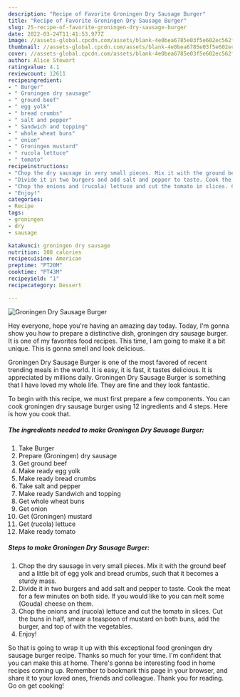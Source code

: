 ```yaml
---
description: "Recipe of Favorite Groningen Dry Sausage Burger"
title: "Recipe of Favorite Groningen Dry Sausage Burger"
slug: 25-recipe-of-favorite-groningen-dry-sausage-burger
date: 2022-03-24T11:41:53.977Z
image: //assets-global.cpcdn.com/assets/blank-4e0bea6785e03f5e602ec562f230caae08da540cada707380b4fe1bbebba43da.png
thumbnail: //assets-global.cpcdn.com/assets/blank-4e0bea6785e03f5e602ec562f230caae08da540cada707380b4fe1bbebba43da.png
cover: //assets-global.cpcdn.com/assets/blank-4e0bea6785e03f5e602ec562f230caae08da540cada707380b4fe1bbebba43da.png
author: Alice Stewart
ratingvalue: 4.1
reviewcount: 12611
recipeingredient:
- " Burger"
- " Groningen dry sausage"
- " ground beef"
- " egg yolk"
- " bread crumbs"
- " salt and pepper"
- " Sandwich and topping"
- " whole wheat buns"
- " onion"
- " Groningen mustard"
- " rucola lettuce"
- " tomato"
recipeinstructions:
- "Chop the dry sausage in very small pieces. Mix it with the ground beef and a little bit of egg yolk and bread crumbs, such that it becomes a sturdy mass."
- "Divide it in two burgers and add salt and pepper to taste. Cook the meat for  a few minutes on both side. If you would like to you can melt some (Gouda) cheese on them."
- "Chop the onions and (rucola) lettuce and cut the tomato in slices. Cut the buns in half, smear a teaspoon of mustard on both buns, add the burger, and top of with the vegetables."
- "Enjoy!"
categories:
- Recipe
tags:
- groningen
- dry
- sausage

katakunci: groningen dry sausage 
nutrition: 108 calories
recipecuisine: American
preptime: "PT20M"
cooktime: "PT43M"
recipeyield: "1"
recipecategory: Dessert

---
```



![Groningen Dry Sausage Burger](//assets-global.cpcdn.com/assets/blank-4e0bea6785e03f5e602ec562f230caae08da540cada707380b4fe1bbebba43da.png)

Hey everyone, hope you're having an amazing day today. Today, I'm gonna show you how to prepare a distinctive dish, groningen dry sausage burger. It is one of my favorites food recipes. This time, I am going to make it a bit unique. This is gonna smell and look delicious.



Groningen Dry Sausage Burger is one of the most favored of recent trending meals in the world. It is easy, it is fast, it tastes delicious. It is appreciated by millions daily. Groningen Dry Sausage Burger is something that I have loved my whole life. They are fine and they look fantastic.


To begin with this recipe, we must first prepare a few components. You can cook groningen dry sausage burger using 12 ingredients and 4 steps. Here is how you cook that.

<!--inarticleads1-->

##### The ingredients needed to make Groningen Dry Sausage Burger:

1. Take  Burger
1. Prepare  (Groningen) dry sausage
1. Get  ground beef
1. Make ready  egg yolk
1. Make ready  bread crumbs
1. Take  salt and pepper
1. Make ready  Sandwich and topping
1. Get  whole wheat buns
1. Get  onion
1. Get  (Groningen) mustard
1. Get  (rucola) lettuce
1. Make ready  tomato




<!--inarticleads2-->

##### Steps to make Groningen Dry Sausage Burger:

1. Chop the dry sausage in very small pieces. Mix it with the ground beef and a little bit of egg yolk and bread crumbs, such that it becomes a sturdy mass.
1. Divide it in two burgers and add salt and pepper to taste. Cook the meat for  a few minutes on both side. If you would like to you can melt some (Gouda) cheese on them.
1. Chop the onions and (rucola) lettuce and cut the tomato in slices. Cut the buns in half, smear a teaspoon of mustard on both buns, add the burger, and top of with the vegetables.
1. Enjoy!




So that is going to wrap it up with this exceptional food groningen dry sausage burger recipe. Thanks so much for your time. I'm confident that you can make this at home. There's gonna be interesting food in home recipes coming up. Remember to bookmark this page in your browser, and share it to your loved ones, friends and colleague. Thank you for reading. Go on get cooking!
